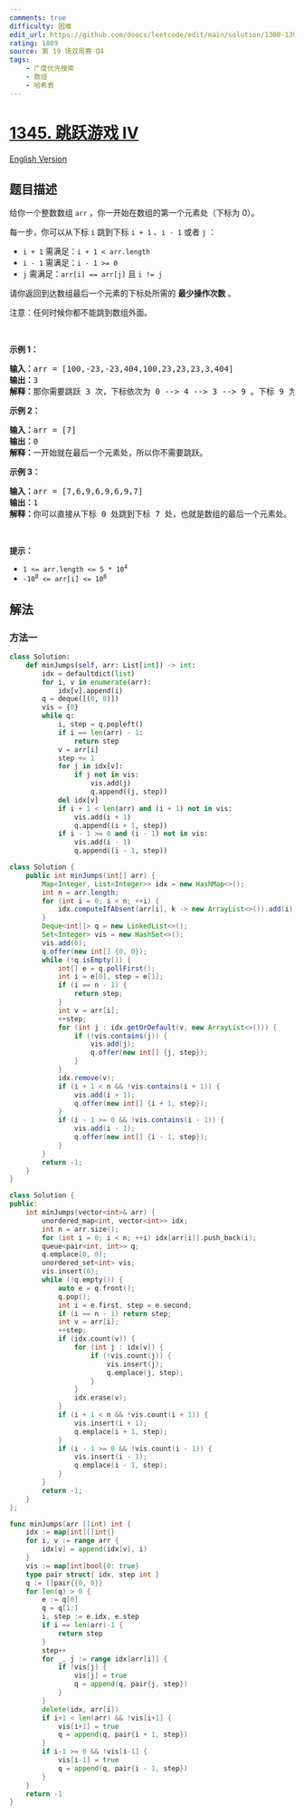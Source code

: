 ```yaml
---
comments: true
difficulty: 困难
edit_url: https://github.com/doocs/leetcode/edit/main/solution/1300-1399/1345.Jump%20Game%20IV/README.md
rating: 1809
source: 第 19 场双周赛 Q4
tags:
    - 广度优先搜索
    - 数组
    - 哈希表
---
```


<!-- problem:start -->

# [1345. 跳跃游戏 IV](https://leetcode.cn/problems/jump-game-iv)

[English Version](/solution/1300-1399/1345.Jump%20Game%20IV/README_EN.md)

## 题目描述

<!-- description:start -->

<p>给你一个整数数组&nbsp;<code>arr</code>&nbsp;，你一开始在数组的第一个元素处（下标为 0）。</p>

<p>每一步，你可以从下标&nbsp;<code>i</code>&nbsp;跳到下标&nbsp;<code>i + 1</code> 、<code>i - 1</code> 或者 <code>j</code> ：</p>

<ul>
	<li><code>i + 1</code> 需满足：<code>i + 1 &lt; arr.length</code></li>
	<li><code>i - 1</code>&nbsp;需满足：<code>i - 1 &gt;= 0</code></li>
	<li><code>j</code>&nbsp;需满足：<code>arr[i] == arr[j]</code>&nbsp;且&nbsp;<code>i != j</code></li>
</ul>

<p>请你返回到达数组最后一个元素的下标处所需的&nbsp;<strong>最少操作次数</strong>&nbsp;。</p>

<p>注意：任何时候你都不能跳到数组外面。</p>

<p>&nbsp;</p>

<p><strong>示例 1：</strong></p>

<pre>
<strong>输入：</strong>arr = [100,-23,-23,404,100,23,23,23,3,404]
<strong>输出：</strong>3
<strong>解释：</strong>那你需要跳跃 3 次，下标依次为 0 --&gt; 4 --&gt; 3 --&gt; 9 。下标 9 为数组的最后一个元素的下标。
</pre>

<p><strong>示例 2：</strong></p>

<pre>
<strong>输入：</strong>arr = [7]
<strong>输出：</strong>0
<strong>解释：</strong>一开始就在最后一个元素处，所以你不需要跳跃。
</pre>

<p><strong>示例 3：</strong></p>

<pre>
<strong>输入：</strong>arr = [7,6,9,6,9,6,9,7]
<strong>输出：</strong>1
<strong>解释：</strong>你可以直接从下标 0 处跳到下标 7 处，也就是数组的最后一个元素处。
</pre>

<p>&nbsp;</p>

<p><strong>提示：</strong></p>
<meta charset="UTF-8" />

<ul>
	<li><code>1 &lt;= arr.length &lt;= 5 * 10<sup>4</sup></code></li>
	<li><code>-10<sup>8</sup>&nbsp;&lt;= arr[i] &lt;= 10<sup>8</sup></code></li>
</ul>

<!-- description:end -->

## 解法

<!-- solution:start -->

### 方法一

<!-- tabs:start -->

```python
class Solution:
    def minJumps(self, arr: List[int]) -> int:
        idx = defaultdict(list)
        for i, v in enumerate(arr):
            idx[v].append(i)
        q = deque([(0, 0)])
        vis = {0}
        while q:
            i, step = q.popleft()
            if i == len(arr) - 1:
                return step
            v = arr[i]
            step += 1
            for j in idx[v]:
                if j not in vis:
                    vis.add(j)
                    q.append((j, step))
            del idx[v]
            if i + 1 < len(arr) and (i + 1) not in vis:
                vis.add(i + 1)
                q.append((i + 1, step))
            if i - 1 >= 0 and (i - 1) not in vis:
                vis.add(i - 1)
                q.append((i - 1, step))
```

```java
class Solution {
    public int minJumps(int[] arr) {
        Map<Integer, List<Integer>> idx = new HashMap<>();
        int n = arr.length;
        for (int i = 0; i < n; ++i) {
            idx.computeIfAbsent(arr[i], k -> new ArrayList<>()).add(i);
        }
        Deque<int[]> q = new LinkedList<>();
        Set<Integer> vis = new HashSet<>();
        vis.add(0);
        q.offer(new int[] {0, 0});
        while (!q.isEmpty()) {
            int[] e = q.pollFirst();
            int i = e[0], step = e[1];
            if (i == n - 1) {
                return step;
            }
            int v = arr[i];
            ++step;
            for (int j : idx.getOrDefault(v, new ArrayList<>())) {
                if (!vis.contains(j)) {
                    vis.add(j);
                    q.offer(new int[] {j, step});
                }
            }
            idx.remove(v);
            if (i + 1 < n && !vis.contains(i + 1)) {
                vis.add(i + 1);
                q.offer(new int[] {i + 1, step});
            }
            if (i - 1 >= 0 && !vis.contains(i - 1)) {
                vis.add(i - 1);
                q.offer(new int[] {i - 1, step});
            }
        }
        return -1;
    }
}
```

```cpp
class Solution {
public:
    int minJumps(vector<int>& arr) {
        unordered_map<int, vector<int>> idx;
        int n = arr.size();
        for (int i = 0; i < n; ++i) idx[arr[i]].push_back(i);
        queue<pair<int, int>> q;
        q.emplace(0, 0);
        unordered_set<int> vis;
        vis.insert(0);
        while (!q.empty()) {
            auto e = q.front();
            q.pop();
            int i = e.first, step = e.second;
            if (i == n - 1) return step;
            int v = arr[i];
            ++step;
            if (idx.count(v)) {
                for (int j : idx[v]) {
                    if (!vis.count(j)) {
                        vis.insert(j);
                        q.emplace(j, step);
                    }
                }
                idx.erase(v);
            }
            if (i + 1 < n && !vis.count(i + 1)) {
                vis.insert(i + 1);
                q.emplace(i + 1, step);
            }
            if (i - 1 >= 0 && !vis.count(i - 1)) {
                vis.insert(i - 1);
                q.emplace(i - 1, step);
            }
        }
        return -1;
    }
};
```

```go
func minJumps(arr []int) int {
	idx := map[int][]int{}
	for i, v := range arr {
		idx[v] = append(idx[v], i)
	}
	vis := map[int]bool{0: true}
	type pair struct{ idx, step int }
	q := []pair{{0, 0}}
	for len(q) > 0 {
		e := q[0]
		q = q[1:]
		i, step := e.idx, e.step
		if i == len(arr)-1 {
			return step
		}
		step++
		for _, j := range idx[arr[i]] {
			if !vis[j] {
				vis[j] = true
				q = append(q, pair{j, step})
			}
		}
		delete(idx, arr[i])
		if i+1 < len(arr) && !vis[i+1] {
			vis[i+1] = true
			q = append(q, pair{i + 1, step})
		}
		if i-1 >= 0 && !vis[i-1] {
			vis[i-1] = true
			q = append(q, pair{i - 1, step})
		}
	}
	return -1
}
```

<!-- tabs:end -->

<!-- solution:end -->

<!-- problem:end -->
